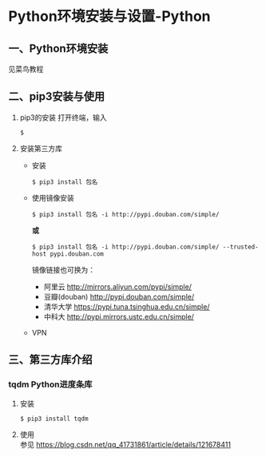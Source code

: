 # Python环境安装与设置-Python
## 一、Python环境安装
见菜鸟教程

## 二、pip3安装与使用
1. pip3的安装
    打开终端，输入
    ```shell
    $ 
    ```

2. 安装第三方库
    + 安装
        ```shell
        $ pip3 install 包名
        ```
        
    + 使用镜像安装  
        ```shell
        $ pip3 install 包名 -i http://pypi.douban.com/simple/ 
        ```
        **或**
        ```shell
        $ pip3 install 包名 -i http://pypi.douban.com/simple/ --trusted-host pypi.douban.com
        ```
        
        镜像链接也可换为：  
        - 阿里云 http://mirrors.aliyun.com/pypi/simple/   
        - 豆瓣(douban) http://pypi.douban.com/simple/   
        - 清华大学 https://pypi.tuna.tsinghua.edu.cn/simple/   
        - 中科大 http://pypi.mirrors.ustc.edu.cn/simple/  
    + VPN


## 三、第三方库介绍

### tqdm Python进度条库
1. 安装
    ```shell
    $ pip3 install tqdm
    ```
2. 使用  
    参见 https://blog.csdn.net/qq_41731861/article/details/121678411






